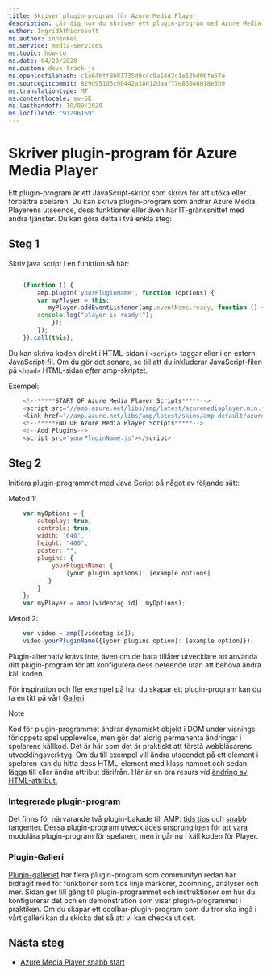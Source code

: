 ```yaml
---
title: Skriver plugin-program för Azure Media Player
description: Lär dig hur du skriver ett plugin-program med Azure Media Player med Java Script
author: IngridAtMicrosoft
ms.author: inhenkel
ms.service: media-services
ms.topic: how-to
ms.date: 04/20/2020
ms.custom: devx-track-js
ms.openlocfilehash: c1a64bff8b81735d9c4c9a14d2c1e12bd0bfe57e
ms.sourcegitcommit: 829d951d5c90442a38012daaf77e86046018e5b9
ms.translationtype: MT
ms.contentlocale: sv-SE
ms.lasthandoff: 10/09/2020
ms.locfileid: "91296169"
---
```

# <a name="writing-plugins-for-azure-media-player"></a>Skriver plugin-program för Azure Media Player #

Ett plugin-program är ett JavaScript-skript som skrivs för att utöka eller förbättra spelaren. Du kan skriva plugin-program som ändrar Azure Media Playerens utseende, dess funktioner eller även har IT-gränssnittet med andra tjänster. Du kan göra detta i två enkla steg:

## <a name="step-1"></a>Steg 1 ##

Skriv java script i en funktion så här:

```javascript

    (function () {
        amp.plugin('yourPluginName', function (options) {
        var myPlayer = this;
           myPlayer.addEventListener(amp.eventName.ready, function () {
        console.log("player is ready!");
            });
        });
    }).call(this);
```

Du kan skriva koden direkt i HTML-sidan i `<script>` taggar eller i en extern JavaScript-fil. Om du gör det senare, se till att du inkluderar JavaScript-filen på `<head>` HTML-sidan *efter* amp-skriptet.

Exempel:

```javascript
    <!--*****START OF Azure Media Player Scripts*****-->
    <script src="//amp.azure.net/libs/amp/latest/azuremediaplayer.min.js"></script>
    <link href="//amp.azure.net/libs/amp/latest/skins/amp-default/azuremediaplayer.min.css" rel="stylesheet">
    <!--*****END OF Azure Media Player Scripts*****-->
    <!--Add Plugins-->
    <script src="yourPluginName.js"></script>
```

## <a name="step-2"></a>Steg 2 ##
Initiera plugin-programmet med Java Script på något av följande sätt:

Metod 1:

```javascript
    var myOptions = {
        autoplay: true,
        controls: true,
        width: "640",
        height: "400",
        poster: "",
        plugins: {
            yourPluginName: {
                [your plugin options]: [example options]
           }
        }
    };     
    var myPlayer = amp([videotag id], myOptions);
```

Metod 2:

```javascript
    var video = amp([videotag id]);
    video.yourPluginName({[your plugins option]: [example option]});
```

Plugin-alternativ krävs inte, även om de bara tillåter utvecklare att använda ditt plugin-program för att konfigurera dess beteende utan att behöva ändra käll koden.

För inspiration och fler exempel på hur du skapar ett plugin-program kan du ta en titt på vårt [Galleri](azure-media-player-plugin-gallery.md)

>[!NOTE]
> Kod för plugin-programmet ändrar dynamiskt objekt i DOM under visnings förloppets spel upplevelse, men gör det aldrig permanenta ändringar i spelarens källkod. Det är här som det är praktiskt att förstå webbläsarens utvecklingsverktyg. Om du till exempel vill ändra utseendet på ett element i spelaren kan du hitta dess HTML-element med klass namnet och sedan lägga till eller ändra attribut därifrån. Här är en bra resurs vid [ändring av HTML-attribut.](http://www.w3schools.com/js/js_htmldom_html.asp)

### <a name="integrated-plugins"></a>Integrerade plugin-program ###

 Det finns för närvarande två plugin-bakade till AMP: [tids tips](http://sr-test.azurewebsites.net/Tests/Plugin%20Gallery/plugins/timetip/example.html) och [snabb tangenter](http://sr-test.azurewebsites.net/Tests/Plugin%20Gallery/plugins/hotkeys/example.html). Dessa plugin-program utvecklades ursprungligen för att vara modulära plugin-program för spelaren, men ingår nu i käll koden för Player.

### <a name="plugin-gallery"></a>Plugin-Galleri ###

[Plugin-galleriet](https://aka.ms/ampplugins) har flera plugin-program som communityn redan har bidragit med för funktioner som tids linje markörer, zoomning, analyser och mer. Sidan ger till gång till plugin-programmet och instruktioner om hur du konfigurerar det och en demonstration som visar plugin-programmet i praktiken. Om du skapar ett coolbar-plugin-program som du tror ska ingå i vårt galleri kan du skicka det så att vi kan checka ut det.

## <a name="next-steps"></a>Nästa steg ##

- [Azure Media Player snabb start](azure-media-player-quickstart.md)
